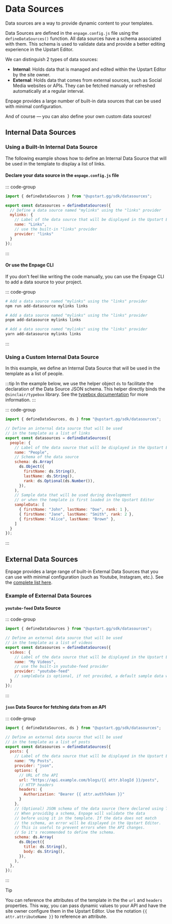 # Data Sources

Data sources are a way to provide dynamic content to your templates.

Data Sources are defined in the `enpage.config.js` file using the `defineDataSources()` function.
All data sources have a schema associated with them. This schema is used to validate data and provide a better editing experience in the Upstart Editor.

We can distinguish 2 types of data sources:

- **Internal**: Holds data that is managed and edited within the Upstart Editor by the site owner.
- **External**:  Holds data that comes from external sources, such as Social Media websites or APIs. They can be fetched manualy or refreshed automatically at a regular interval.

Enpage provides a large number of built-in data sources that can be used with minimal configuration.

And of course — you can also define your own custom data sources!



## Internal Data Sources

### Using a Built-In Internal Data Source

The following example shows how to define an Internal Data Source that will be used in the
template to display a list of links.


#### Declare your data source in the `enpage.config.js` file

::: code-group

```javascript [enpage.config.js]
import { defineDataSources } from "@upstart.gg/sdk/datasources";

export const datasources = defineDataSources({
  // Define a data source named "mylinks" using the "links" provider
  mylinks: {
    // Label of the data source that will be displayed in the Upstart Editor
    name: "Links",
    // use the built-in "links" provider
    provider: "links"
  }
});
```
:::

#### Or use the Enpage CLI

If you don't feel like writing the code manually, you can use the Enpage CLI to add a data source to your project.


::: code-group
```bash [npm]
# Add a data source named "mylinks" using the "links" provider
npm run add-datasource mylinks links
```

```bash [pnpm]
# Add a data source named "mylinks" using the "links" provider
pnpm add-datasource mylinks links
```

```bash [yarn]
# Add a data source named "mylinks" using the "links" provider
yarn add-datasource mylinks links
```
:::

### Using a Custom Internal Data Source

In this example, we define an Internal Data Source that will be used in the template as a list of people.

:::tip
In the example below, we use the helper object `ds` to facilitate the declaration of the Data Source JSON schema.
This helper directly binds the `@sinclair/typebox` library.
See the [typebox documentation](https://github.com/sinclairzx81/typebox) for more information.
:::


::: code-group

```javascript [enpage.config.js]
import { defineDataSources, ds } from "@upstart.gg/sdk/datasources";

// Define an internal data source that will be used
// in the template as a list of links
export const datasources = defineDataSources({
  people: {
    // Label of the data source that will be displayed in the Upstart Editor
    name: "People",
    // Schema of the data source
    schema: ds.Array(
      ds.Object({
        firstName: ds.String(),
        lastName: ds.String(),
        rank: ds.Optional(ds.Number()),
      }),
    ),
    // Sample data that will be used during development
    // or when the template is first loaded in the Upstart Editor
    sampleData: [
      { firstName: "John", lastName: "Doe", rank: 1 },
      { firstName: "Jane", lastName: "Smith", rank: 2 },
      { firstName: "Alice", lastName: "Brown" },
    ]
  }
});
```

:::

## External Data Sources


Enpage provides a large range of built-in External Data Sources that you can use with minimal configuration (such as Youtube, Instagram, etc.). See the [complete list here](./external/).

### Example of External Data Sources

#### `youtube-feed` Data Source

::: code-group

```javascript [enpage.config.js]
import { defineDataSources } from "@upstart.gg/sdk/datasources";

// Define an external data source that will be used
// in the template as a list of videos
export const datasources = defineDataSources({
  videos: {
    // Label of the data source that will be displayed in the Upstart Editor
    name: "My Videos",
    // use the built-in youtube-feed provider
    provider: "youtube-feed"
    // sampleData is optional, if not provided, a default sample data will be used
  }
});
```

:::

#### `json` Data Source for fetching data from an API

::: code-group

```javascript [enpage.config.js]
import { defineDataSources, ds } from "@upstart.gg/sdk/datasources";

// Define an external data source that will be used
// in the template as a list of posts
export const datasources = defineDataSources({
  posts: {
    // Label of the data source that will be displayed in the Upstart Editor
    name: "My Posts",
    provider: "json",
    options: {
      // URL of the API
      url: "https://api.example.com/blogs/{{ attr.blogId }}/posts",
      // HTTP headers
      headers: {
        Authorization: "Bearer {{ attr.authToken }}"
      }
    },
    // (Optional) JSON schema of the data source (here declared using Typebox)
    // When providibg a schema, Enpage will validate the data
    // before using it in the template. If the data does not match
    // the schema, an error will be displayed in the Upstart Editor.
    // This is useful to prevent errors when the API changes.
    // So it's recommended to define the schema.
    schema: ds.Array(
      ds.Object({
        title: ds.String(),
        body: ds.String(),
      }),
    ),
  },
});
```

:::

> [!TIP]
> You can reference the attributes of the template in the the `url` and `headers` properties.
This way, you can pass dynamic values to your API and have the site owner configure them in the Upstart Editor.
Use the notation <code v-pre>{{ attr.attributeName }}</code> to reference an attribute.

